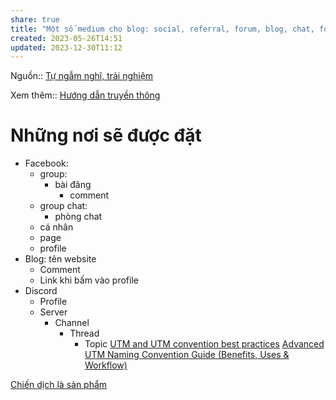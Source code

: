 ```yaml
---
share: true
title: "Một số medium cho blog: social, referral, forum, blog, chat, form"
created: 2023-05-26T14:51
updated: 2023-12-30T11:12
---
```


Nguồn:: [Tự ngẫm nghĩ, trải nghiệm](../../../../%CE%9E%20Ngu%E1%BB%93n/T%E1%BB%B1%20ng%E1%BA%ABm%20ngh%C4%A9,%20tr%E1%BA%A3i%20nghi%E1%BB%87m.md)

Xem thêm:: [Hướng dẫn truyền thông](../../../../../%F0%9F%93%90%20D%E1%BB%B1%20%C3%A1n/%CE%9E%20K%E1%BA%BFt%20qu%E1%BA%A3%20truy%E1%BB%81n%20th%C3%B4ng/H%C6%B0%E1%BB%9Bng%20d%E1%BA%ABn%20truy%E1%BB%81n%20th%C3%B4ng.md)
# Những nơi sẽ được đặt
- Facebook:
	- group:
		- bài đăng
			- comment
	- group chat:
		- phòng chat
	- cá nhân
	- page
	- profile
- Blog: tên website 
	- Comment
	- Link khi bấm vào profile
- Discord
	- Profile
	- Server 
		- Channel
			- Thread
				- Topic
[UTM and UTM convention best practices](https://funnel.io/resources/utm-and-utm-convention-best-practices)
[Advanced UTM Naming Convention Guide (Benefits, Uses & Workflow)](https://web.utm.io/blog/utm-naming-conventions-guide/)

[Chiến dịch là sản phẩm](./Chi%E1%BA%BFn%20d%E1%BB%8Bch%20l%C3%A0%20s%E1%BA%A3n%20ph%E1%BA%A9m.md)